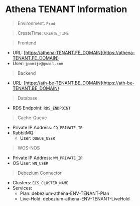 # Athena TENANT Information

> Environment: `Prod`

> CreateTime: `CREATE_TIME`

> Frontend

- URL: [https://athena-TENANT.FE_DOMAIN](https://athena-TENANT.FE_DOMAIN)
- User: `jpomije@gmail.com`

> Backend

- URL: [https://ath-be-TENANT.BE_DOMAIN](https://ath-be-TENANT.BE_DOMAIN)

> Database

- RDS Endpoint: `RDS_ENDPOINT`

> Cache-Queue

- Private IP Address: `CQ_PRIVATE_IP`
- RabbitMQ:
  - User: `QUEUE_USER`

> WOS-NOS

- Private IP Address: `WN_PRIVATE_IP`
- OS User: `WN_USER`

> Debezium Connector

- Clusters: `ECS_CLUSTER_NAME`
- Services:
  - Plan: debezium-athena-ENV-TENANT-Plan
  - Live-Hold: debezium-athena-ENV-TENANT-LiveHold

